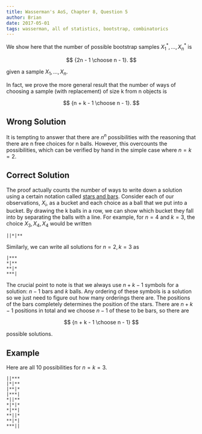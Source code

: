 ```yaml
---
title: Wasserman's AoS, Chapter 8, Question 5
author: Brian
date: 2017-05-01
tags: wasserman, all of statistics, bootstrap, combinatorics
---
```


We show here that the number of possible bootstrap samples $X_1^*, \dotsc, X_n^*$ is

$$
{2n - 1 \choose n - 1}.
$$

given a sample $X_1, \dotsc, X_n$.

In fact, we prove the more general result that the number of ways of choosing a sample (with replacement) of size k from n objects is

$$
{n + k - 1 \choose n - 1}.
$$

## Wrong Solution

It is tempting to answer that there are $n^n$ possibilities with the reasoning that there are n free choices for n balls.
However, this overcounts the possibilities, which can be verified by hand in the simple case where $n=k=2$.

## Correct Solution

The proof actually counts the number of ways to write down a solution using a certain notation called [stars and bars](https://en.wikipedia.org/wiki/Stars_and_bars_(combinatorics)).
Consider each of our observations, $X_i$, as a bucket and each choice as a ball that we put into a bucket.
By drawing the k balls in a row, we can show which bucket they fall into by separating the balls with a line.  For example, for $n=4$ and $k=3$, the choice $X_3, X_4, X_4$ would be written

    ||*|**

Similarly, we can write all solutions for $n=2, k=3$ as

    |***
    *|**
    **|*
    ***|

The crucial point to note is that we always use $n + k - 1$ symbols for a solution: $n-1$ bars and $k$ balls.
Any ordering of these symbols is a solution so we just need to figure out how many orderings there are.
The positions of the bars completely determines the position of the stars.
There are $n + k - 1$ positions in total and we choose $n-1$ of these to be bars, so there are

$$
{n + k - 1 \choose n - 1}
$$

possible solutions.

## Example

Here are all 10 possibilities for $n=k=3$.

    ||***
    |*|**
    |**|*
    |***|
    *||**
    *|*|*
    *|**|
    **||*
    **|*|
    ***||
